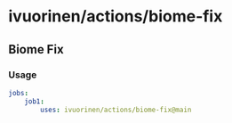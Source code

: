 # ivuorinen/actions/biome-fix

## Biome Fix

### Usage

```yaml
jobs:
    job1:
        uses: ivuorinen/actions/biome-fix@main
```
